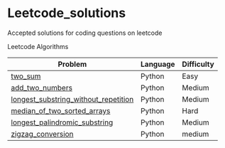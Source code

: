 # Leetcode_solutions
Accepted solutions for coding questions on leetcode

Leetcode Algorithms

Problem| Language | Difficulty
-------|----------|------------
[two_sum](https://github.com/Marcus-Jon/Leetcode_solutions/blob/master/solutions/1_two_sum.py)|Python|Easy
[add_two_numbers](https://github.com/Marcus-Jon/Leetcode_solutions/blob/master/solutions/2_add_two_numbers.py)|Python|Medium
[longest_substring_without_repetition](https://github.com/Marcus-Jon/Leetcode_solutions/blob/master/solutions/3_longest_string_without_rep.py)|Python|Medium
[median_of_two_sorted_arrays](https://github.com/Marcus-Jon/Leetcode_solutions/blob/master/solutions/4_median_of_two_sorted_arrays.py)|Python|Hard
[longest_palindromic_substring](https://github.com/Marcus-Jon/Leetcode_solutions/blob/master/solutions/5_wip.py)|Python|Medium
[zigzag_conversion]()|Python|medium
